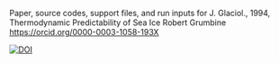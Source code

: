 Paper, source codes, support files, and run inputs for J. Glaciol., 1994, Thermodynamic Predictability of Sea Ice
Robert Grumbine
https://orcid.org/0000-0003-1058-193X

[![DOI](https://zenodo.org/badge/717456286.svg)](https://zenodo.org/doi/10.5281/zenodo.10113353)

